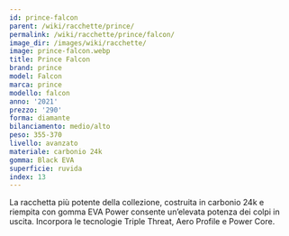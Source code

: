```yaml
---
id: prince-falcon
parent: /wiki/racchette/prince/
permalink: /wiki/racchette/prince/falcon/
image_dir: /images/wiki/racchette/
image: prince-falcon.webp
title: Prince Falcon
brand: prince
model: Falcon
marca: prince
modello: falcon
anno: '2021'
prezzo: '290'
forma: diamante
bilanciamento: medio/alto
peso: 355-370
livello: avanzato
materiale: carbonio 24k
gomma: Black EVA
superficie: ruvida
index: 13
---
```

La racchetta più potente della collezione, costruita in carbonio 24k e riempita con gomma EVA Power consente un’elevata potenza dei colpi in uscita. Incorpora le tecnologie Triple Threat, Aero Profile e Power Core.
